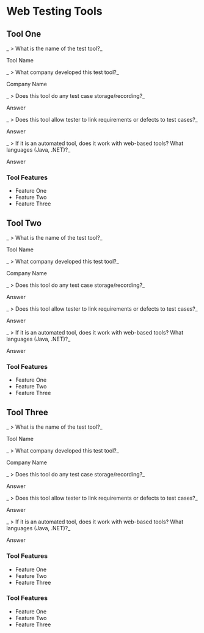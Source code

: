 # Web Testing Tools

## Tool One

_ > What is the name of the test tool?_ 

Tool Name

_ > What company developed this test tool?_ 

Company Name

_ > Does this tool do any test case storage/recording?_ 

Answer

_ > Does this tool allow tester to link requirements or defects to test cases?_ 

Answer

_ > If it is an automated tool, does it work with web-based tools? What languages (Java, .NET)?_ 

Answer

### Tool Features
* Feature One
* Feature Two
* Feature Three

## Tool Two

_ > What is the name of the test tool?_ 

Tool Name

_ > What company developed this test tool?_ 

Company Name

_ > Does this tool do any test case storage/recording?_ 

Answer

_ > Does this tool allow tester to link requirements or defects to test cases?_ 

Answer

_ > If it is an automated tool, does it work with web-based tools? What languages (Java, .NET)?_ 

Answer

### Tool Features
* Feature One
* Feature Two
* Feature Three

## Tool Three

_ > What is the name of the test tool?_ 

Tool Name

_ > What company developed this test tool?_ 

Company Name

_ > Does this tool do any test case storage/recording?_ 

Answer

_ > Does this tool allow tester to link requirements or defects to test cases?_ 

Answer

_ > If it is an automated tool, does it work with web-based tools? What languages (Java, .NET)?_ 

Answer

### Tool Features
* Feature One
* Feature Two
* Feature Three

### Tool Features
* Feature One
* Feature Two
* Feature Three
